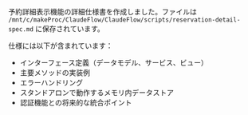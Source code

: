 予約詳細表示機能の詳細仕様書を作成しました。ファイルは `/mnt/c/makeProc/ClaudeFlow/ClaudeFlow/scripts/reservation-detail-spec.md` に保存されています。

仕様には以下が含まれています：
- インターフェース定義（データモデル、サービス、ビュー）
- 主要メソッドの実装例
- エラーハンドリング
- スタンドアロンで動作するメモリ内データストア
- 認証機能との将来的な統合ポイント
